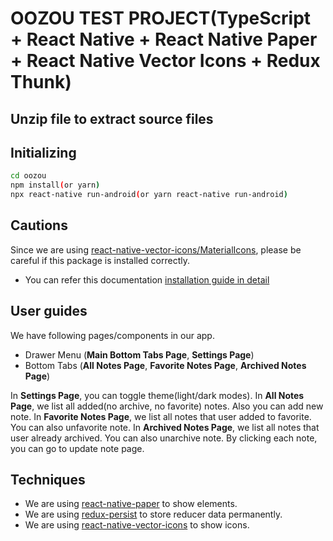 # OOZOU TEST PROJECT(TypeScript + React Native + React Native Paper + React Native Vector Icons + Redux Thunk)

## Unzip file to extract source files
## Initializing

```sh
cd oozou
npm install(or yarn)
npx react-native run-android(or yarn react-native run-android)
```

## Cautions

Since we are using [react-native-vector-icons/MaterialIcons](https://www.npmjs.com/package/react-native-vector-icons), please be careful if this package is installed correctly.
* You can refer this documentation [installation guide in detail](https://www.npmjs.com/package/react-native-vector-icons)

## User guides

We have following pages/components in our app.
* Drawer Menu (**Main Bottom Tabs Page**, **Settings Page**)
* Bottom Tabs (**All Notes Page**, **Favorite Notes Page**, **Archived Notes Page**)

In **Settings Page**, you can toggle theme(light/dark modes). 
In **All Notes Page**, we list all added(no archive, no favorite) notes. Also you can add new note.
In **Favorite Notes Page**, we list all notes that user added to favorite. You can also unfavorite note.
In **Archived Notes Page**, we list all notes that user already archived. You can also unarchive note.
By clicking each note, you can go to update note page.

## Techniques
* We are using [react-native-paper](https://www.npmjs.com/package/react-native-paper) to show elements.
* We are using [redux-persist](https://www.npmjs.com/package/redux-persist) to store reducer data permanently.
* We are using [react-native-vector-icons](https://www.npmjs.com/package/react-native-vector-icons) to show icons.